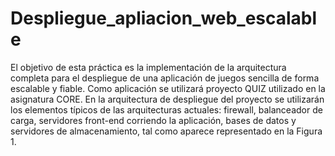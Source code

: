 # Despliegue_apliacion_web_escalable
El objetivo de esta práctica es la implementación de la arquitectura completa para el despliegue de una aplicación de juegos sencilla de forma escalable y fiable. Como aplicación se utilizará proyecto QUIZ utilizado en la asignatura CORE. En la arquitectura de despliegue del proyecto se utilizarán los elementos típicos de las arquitecturas actuales: firewall, balanceador de carga, servidores front-end corriendo la aplicación, bases de datos y servidores de almacenamiento, tal como aparece representado en la Figura 1.
